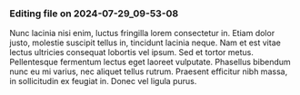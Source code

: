 

### Editing file on 2024-07-29_09-53-08

Nunc lacinia nisi enim, luctus fringilla lorem consectetur in. Etiam dolor justo, molestie suscipit tellus in, tincidunt lacinia neque. Nam et est vitae lectus ultricies consequat lobortis vel ipsum. Sed et tortor metus. Pellentesque fermentum lectus eget laoreet vulputate. Phasellus bibendum nunc eu mi varius, nec aliquet tellus rutrum. Praesent efficitur nibh massa, in sollicitudin ex feugiat in. Donec vel ligula purus.


